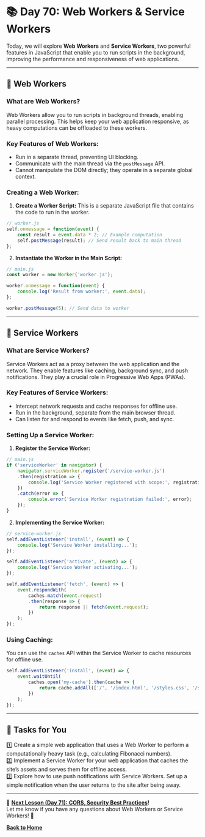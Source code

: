 # **📚 Day 70: Web Workers & Service Workers**  

Today, we will explore **Web Workers** and **Service Workers**, two powerful features in JavaScript that enable you to run scripts in the background, improving the performance and responsiveness of web applications.

---

## **🔹 Web Workers**  

### **What are Web Workers?**  
Web Workers allow you to run scripts in background threads, enabling parallel processing. This helps keep your web application responsive, as heavy computations can be offloaded to these workers.

### **Key Features of Web Workers:**
- Run in a separate thread, preventing UI blocking.
- Communicate with the main thread via the `postMessage` API.
- Cannot manipulate the DOM directly; they operate in a separate global context.

### **Creating a Web Worker:**
1. **Create a Worker Script:** This is a separate JavaScript file that contains the code to run in the worker.

```js
// worker.js
self.onmessage = function(event) {
    const result = event.data * 2; // Example computation
    self.postMessage(result); // Send result back to main thread
};
```

2. **Instantiate the Worker in the Main Script:**

```js
// main.js
const worker = new Worker('worker.js');

worker.onmessage = function(event) {
    console.log('Result from worker:', event.data);
};

worker.postMessage(5); // Send data to worker
```

---

## **🔹 Service Workers**  

### **What are Service Workers?**  
Service Workers act as a proxy between the web application and the network. They enable features like caching, background sync, and push notifications. They play a crucial role in Progressive Web Apps (PWAs).

### **Key Features of Service Workers:**
- Intercept network requests and cache responses for offline use.
- Run in the background, separate from the main browser thread.
- Can listen for and respond to events like fetch, push, and sync.

### **Setting Up a Service Worker:**
1. **Register the Service Worker:**

```js
// main.js
if ('serviceWorker' in navigator) {
    navigator.serviceWorker.register('/service-worker.js')
    .then(registration => {
        console.log('Service Worker registered with scope:', registration.scope);
    })
    .catch(error => {
        console.error('Service Worker registration failed:', error);
    });
}
```

2. **Implementing the Service Worker:**

```js
// service-worker.js
self.addEventListener('install', (event) => {
    console.log('Service Worker installing...');
});

self.addEventListener('activate', (event) => {
    console.log('Service Worker activating...');
});

self.addEventListener('fetch', (event) => {
    event.respondWith(
        caches.match(event.request)
        .then(response => {
            return response || fetch(event.request);
        })
    );
});
```

### **Using Caching:**
You can use the `caches` API within the Service Worker to cache resources for offline use.

```js
self.addEventListener('install', (event) => {
    event.waitUntil(
        caches.open('my-cache').then(cache => {
            return cache.addAll(['/', '/index.html', '/styles.css', '/script.js']);
        })
    );
});
```

---

## **📝 Tasks for You**  
1️⃣ Create a simple web application that uses a Web Worker to perform a computationally heavy task (e.g., calculating Fibonacci numbers).  
2️⃣ Implement a Service Worker for your web application that caches the site’s assets and serves them for offline access.  
3️⃣ Explore how to use push notifications with Service Workers. Set up a simple notification when the user returns to the site after being away.

---

🎯 **[Next Lesson (Day 71): CORS, Security Best Practices](../day_71/README.md)!**  
Let me know if you have any questions about Web Workers or Service Workers! 🚀

[**Back to Home**](../../../README.md)